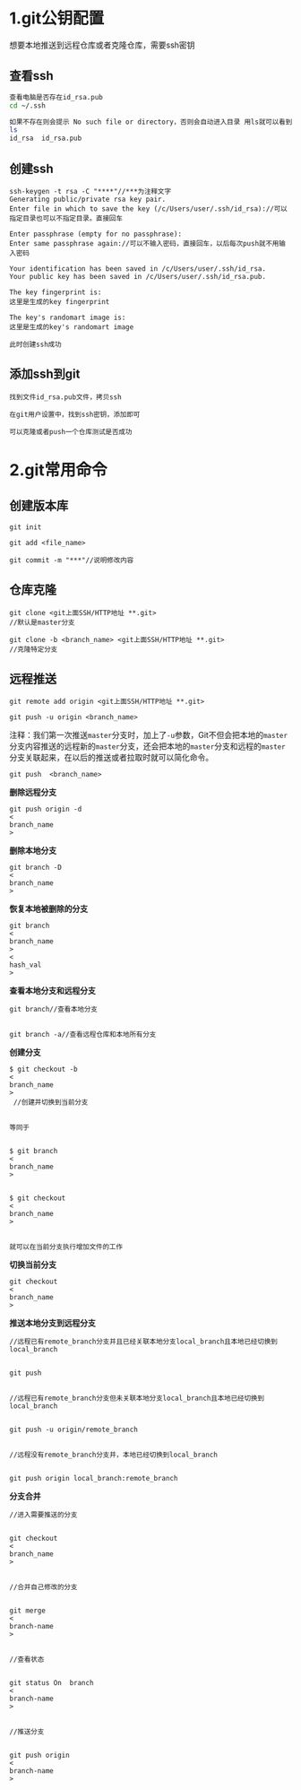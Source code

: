 # 1.git公钥配置

想要本地推送到远程仓库或者克隆仓库，需要ssh密钥

## **查看ssh**

```bash
查看电脑是否存在id_rsa.pub
cd ~/.ssh

如果不存在则会提示 No such file or directory，否则会自动进入目录 用ls就可以看到
ls
id_rsa  id_rsa.pub
```

## **创建ssh**

```
ssh-keygen -t rsa -C "****"//***为注释文字
Generating public/private rsa key pair.
Enter file in which to save the key (/c/Users/user/.ssh/id_rsa)://可以指定目录也可以不指定目录。直接回车

Enter passphrase (empty for no passphrase):
Enter same passphrase again://可以不输入密码，直接回车，以后每次push就不用输入密码

Your identification has been saved in /c/Users/user/.ssh/id_rsa.
Your public key has been saved in /c/Users/user/.ssh/id_rsa.pub.

The key fingerprint is:
这里是生成的key fingerprint

The key's randomart image is:
这里是生成的key's randomart image

此时创建ssh成功
```

## **添加ssh到git**

```
找到文件id_rsa.pub文件，拷贝ssh

在git用户设置中，找到ssh密钥，添加即可

可以克隆或者push一个仓库测试是否成功
```

# 2.git常用命令

## **创建版本库**

```
git init

git add <file_name>

git commit -m "***"//说明修改内容
```

## **仓库克隆**

```
git clone <git上面SSH/HTTP地址 **.git>
//默认是master分支

git clone -b <branch_name> <git上面SSH/HTTP地址 **.git>
//克隆特定分支
```

## **远程推送**

```
git remote add origin <git上面SSH/HTTP地址 **.git>

git push -u origin <branch_name>
```

注释：我们第一次推送`master`分支时，加上了`-u`参数，Git不但会把本地的`master`分支内容推送的远程新的`master`分支，还会把本地的`master`分支和远程的`master`分支关联起来，在以后的推送或者拉取时就可以简化命令。

```
git push  <branch_name>
```

**删除远程分支**

```
git push origin -d 
<
branch_name
>
```

**删除本地分支**

```
git branch -D 
<
branch_name
>
```

**恢复本地被删除的分支**

```
git branch 
<
branch_name
>
<
hash_val
>
```

**查看本地分支和远程分支**

```
git branch//查看本地分支


git branch -a//查看远程仓库和本地所有分支
```

**创建分支**

```
$ git checkout -b 
<
branch_name
>
 //创建并切换到当前分支


等同于


$ git branch 
<
branch_name
>


$ git checkout 
<
branch_name
>


就可以在当前分支执行增加文件的工作
```

**切换当前分支**

```
git checkout 
<
branch_name
>
```

**推送本地分支到远程分支**

```
//远程已有remote_branch分支并且已经关联本地分支local_branch且本地已经切换到local_branch


git push


//远程已有remote_branch分支但未关联本地分支local_branch且本地已经切换到local_branch


git push -u origin/remote_branch


//远程没有remote_branch分支并，本地已经切换到local_branch


git push origin local_branch:remote_branch
```

**分支合并**

```
//进入需要推送的分支


git checkout 
<
branch_name
>


//合并自己修改的分支


git merge 
<
branch-name
>


//查看状态


git status On  branch 
<
branch-name
>


//推送分支


git push origin 
<
branch-name
>
```



